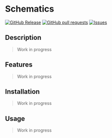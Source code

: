 # Schematics
[![GitHub Release](https://img.shields.io/github/release/zjayers/schematics.svg?style=flat)](https://github.com/zjayers/schematics/releases)
[![GitHub pull requests](https://img.shields.io/github/issues-pr/zjayers/schematics.svg?style=flat)](https://github.com/zjayers/schematics/pulls)
[![Issues](https://img.shields.io/github/issues-raw/zjayers/schematics.svg?maxAge=25000)](https://github.com/zjayers/schematics/issues)

## Description

> Work in progress

## Features

> Work in progress

## Installation

> Work in progress

## Usage

> Work in progress
